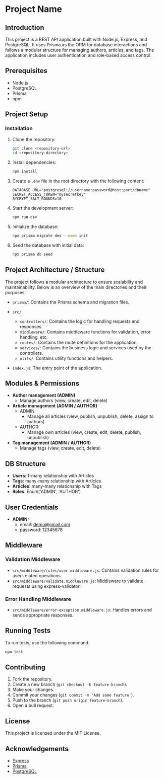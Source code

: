 # Project Name

## Introduction

This project is a REST API application built with Node.js, Express, and PostgreSQL. It uses Prisma as the ORM for database interactions and follows a modular structure for managing authors, articles, and tags. The application includes user authentication and role-based access control.

## Prerequisites

- Node.js
- PostgreSQL
- Prisma
- npm

## Project Setup

### Installation

1. Clone the repository:
    ```sh
    git clone <repository-url>
    cd <repository-directory>
    ```

2. Install dependencies:
    ```sh
    npm install
    ```

3. Create a `.env` file in the root directory with the following content:
    ```env
    DATABASE_URL="postgresql://username:password@host:port/dbname"
    SECRET_ACCESS_TOKEN="mysecretkey"
    BYCRYPT_SALT_ROUNDS=10
    ```

4. Start the development server:
    ```sh
    npm run dev
    ```

5. Initialize the database:
    ```sh
    npx prisma migrate dev --name init
    ```

6. Seed the database with initial data:
    ```sh
    npx prisma db seed
    ```
   
## Project Architecture / Structure

The project follows a modular architecture to ensure scalability and maintainability. Below is an overview of the main directories and their purposes:

- `prisma/`: Contains the Prisma schema and migration files.

- `src/`
  - `controllers/`: Contains the logic for handling requests and responses.
  - `middleware/`: Contains middleware functions for validation, error handling, etc.
  - `routes/`: Contains the route definitions for the application.
  - `services/`: Contains the business logic and services used by the controllers.
  - `utils/`: Contains utility functions and helpers.
- `index.js`: The entry point of the application.


## Modules & Permissions

- **Author management (ADMIN)**
    - Manage authors (view, create, edit, delete)
- **Article management (ADMIN / AUTHOR)**
    - ADMIN:
        - Manage all articles (view, publish, unpublish, delete, assign to authors)
    - AUTHOR:
        - Manage own articles (view, create, edit, delete, publish, unpublish)
- **Tag management (ADMIN / AUTHOR)**
    - Manage tags (view, create, edit, delete)

## DB Structure

- **Users**: 1-many relationship with Articles
- **Tags**: many-many relationship with Articles
- **Articles**: many-many relationship with Tags
- **Roles**: Enum('ADMIN', 'AUTHOR')

## User Credentials

- **ADMIN:**
    - email: demo@gmail.com
    - password: 12345678

## Middleware

### Validation Middleware

- `src/middleware/rules/user.middleware.js`: Contains validation rules for user-related operations.
- `src/middleware/validate.middleware.js`: Middleware to validate requests using express-validator.

### Error Handling Middleware

- `src/middleware/error-exception.middleware.js`: Handles errors and sends appropriate responses.

## Running Tests

To run tests, use the following command:
```sh
npm test
```


## Contributing

1. Fork the repository.
2. Create a new branch (`git checkout -b feature-branch`).
3. Make your changes.
4. Commit your changes (`git commit -m 'Add some feature'`).
5. Push to the branch (`git push origin feature-branch`).
6. Open a pull request.

## License

This project is licensed under the MIT License.

## Acknowledgements

- [Express](https://expressjs.com/)
- [Prisma](https://www.prisma.io/)
- [PostgreSQL](https://www.postgresql.org/)